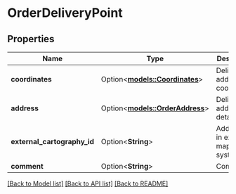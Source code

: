 # OrderDeliveryPoint

## Properties

Name | Type | Description | Notes
------------ | ------------- | ------------- | -------------
**coordinates** | Option<[**models::Coordinates**](Coordinates.md)> | Delivery address coordinates. | [optional]
**address** | Option<[**models::OrderAddress**](OrderAddress.md)> | Delivery address details. | [optional]
**external_cartography_id** | Option<**String**> | Address ID in external mapping system. | [optional]
**comment** | Option<**String**> | Comment. | [optional]

[[Back to Model list]](../README.md#documentation-for-models) [[Back to API list]](../README.md#documentation-for-api-endpoints) [[Back to README]](../README.md)


